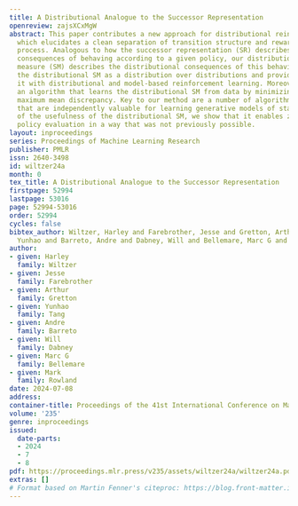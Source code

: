 ```yaml
---
title: A Distributional Analogue to the Successor Representation
openreview: zajsXCxMgW
abstract: This paper contributes a new approach for distributional reinforcement learning
  which elucidates a clean separation of transition structure and reward in the learning
  process. Analogous to how the successor representation (SR) describes the expected
  consequences of behaving according to a given policy, our distributional successor
  measure (SM) describes the distributional consequences of this behaviour. We formulate
  the distributional SM as a distribution over distributions and provide theory connecting
  it with distributional and model-based reinforcement learning. Moreover, we propose
  an algorithm that learns the distributional SM from data by minimizing a two-level
  maximum mean discrepancy. Key to our method are a number of algorithmic techniques
  that are independently valuable for learning generative models of state. As an illustration
  of the usefulness of the distributional SM, we show that it enables zero-shot risk-sensitive
  policy evaluation in a way that was not previously possible.
layout: inproceedings
series: Proceedings of Machine Learning Research
publisher: PMLR
issn: 2640-3498
id: wiltzer24a
month: 0
tex_title: A Distributional Analogue to the Successor Representation
firstpage: 52994
lastpage: 53016
page: 52994-53016
order: 52994
cycles: false
bibtex_author: Wiltzer, Harley and Farebrother, Jesse and Gretton, Arthur and Tang,
  Yunhao and Barreto, Andre and Dabney, Will and Bellemare, Marc G and Rowland, Mark
author:
- given: Harley
  family: Wiltzer
- given: Jesse
  family: Farebrother
- given: Arthur
  family: Gretton
- given: Yunhao
  family: Tang
- given: Andre
  family: Barreto
- given: Will
  family: Dabney
- given: Marc G
  family: Bellemare
- given: Mark
  family: Rowland
date: 2024-07-08
address:
container-title: Proceedings of the 41st International Conference on Machine Learning
volume: '235'
genre: inproceedings
issued:
  date-parts:
  - 2024
  - 7
  - 8
pdf: https://proceedings.mlr.press/v235/assets/wiltzer24a/wiltzer24a.pdf
extras: []
# Format based on Martin Fenner's citeproc: https://blog.front-matter.io/posts/citeproc-yaml-for-bibliographies/
---
```

